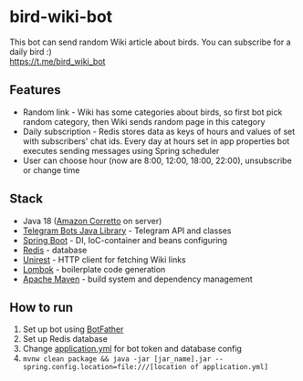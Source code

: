 # bird-wiki-bot

This bot can send random Wiki article about birds. You can subscribe for a daily bird :)  
https://t.me/bird_wiki_bot

## Features
- Random link - Wiki has some categories about birds, so first bot pick random category, then Wiki sends random page in this category
- Daily subscription - Redis stores data as keys of hours and values of set with subscribers' chat ids. Every day at hours set in app properties bot executes sending messages using Spring scheduler
- User can choose hour (now are 8:00, 12:00, 18:00, 22:00), unsubscribe or change time

## Stack
- Java 18 ([Amazon Corretto](https://aws.amazon.com/corretto/) on server)
- [Telegram Bots Java Library](https://github.com/rubenlagus/TelegramBots) - Telegram API and classes
- [Spring Boot](https://spring.io/projects/spring-boot) - DI, IoC-container and beans configuring
- [Redis](https://redis.io/) - database
- [Unirest](http://kong.github.io/unirest-java/) - HTTP client for fetching Wiki links
- [Lombok](https://projectlombok.org/) - boilerplate code generation
- [Apache Maven](https://maven.apache.org/) - build system and dependency management

## How to run
1. Set up bot using [BotFather](https://t.me/BotFather)
2. Set up Redis database
3. Change [application.yml](https://github.com/bee-joo/bird-wiki-bot/blob/main/src/main/resources/application.yml) for bot token and database config
4. ```mvnw clean package && java -jar [jar_name].jar --spring.config.location=file:///[location of application.yml]```
